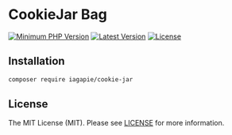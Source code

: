 # CookieJar Bag

[![Minimum PHP Version](https://img.shields.io/badge/php-%3E%3D%208.0-8892BF.svg)](https://php.net/)
[![Latest Version](https://img.shields.io/packagist/v/iagapie/cookie-jar.svg)](https://packagist.org/packages/iagapie/cookie-jar)
[![License](https://poser.pugx.org/iagapie/cookie-jar/license)](https://packagist.org/packages/iagapie/cookie-jar)

## Installation

```bash
composer require iagapie/cookie-jar
```

## License

The MIT License (MIT). Please see [LICENSE](LICENSE) for more information.
